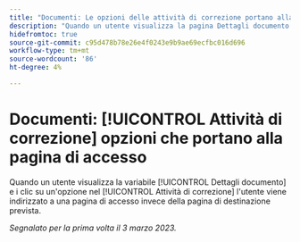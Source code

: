 ```yaml
---
title: "Documenti: Le opzioni delle attività di correzione portano alla pagina di accesso"
description: "Quando un utente visualizza la pagina Dettagli documento e fa clic su un'opzione nel menu Attività di correzione, l'utente viene indirizzato a una pagina di accesso invece della pagina di destinazione prevista."
hidefromtoc: true
source-git-commit: c95d478b78e26e4f0243e9b9ae69ecfbc016d696
workflow-type: tm+mt
source-wordcount: '86'
ht-degree: 4%

---
```



# Documenti: [!UICONTROL Attività di correzione] opzioni che portano alla pagina di accesso

<!--This article is on WF and WFP TOCs-->

Quando un utente visualizza la variabile [!UICONTROL Dettagli documento] e i clic su un&#39;opzione nel [!UICONTROL Attività di correzione] l&#39;utente viene indirizzato a una pagina di accesso invece della pagina di destinazione prevista.

_Segnalato per la prima volta il 3 marzo 2023._

